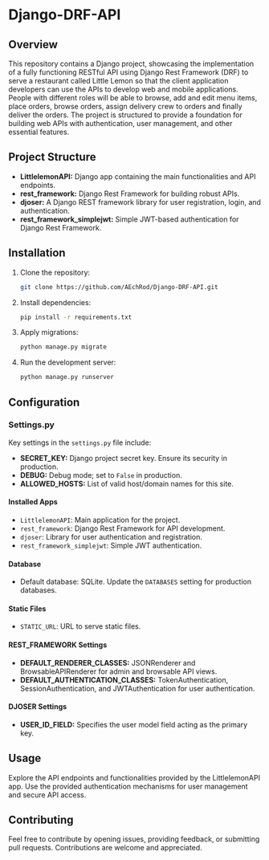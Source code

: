 # Django-DRF-API

## Overview

This repository contains a Django project, showcasing the implementation of a fully functioning RESTful API using Django Rest Framework (DRF) to serve a restaurant called Little Lemon 
so that the client application developers can use the APIs to develop web and mobile applications. People with different roles will be able to browse, add and edit menu items, place orders, browse orders, assign delivery crew to orders and finally deliver the orders. 
The project is structured to provide a foundation for building web APIs with authentication, user management, and other essential features.

## Project Structure

- **LittlelemonAPI:** Django app containing the main functionalities and API endpoints.
- **rest_framework:** Django Rest Framework for building robust APIs.
- **djoser:** A Django REST framework library for user registration, login, and authentication.
- **rest_framework_simplejwt:** Simple JWT-based authentication for Django Rest Framework.

## Installation

1. Clone the repository:

    ```bash
    git clone https://github.com/AEchRod/Django-DRF-API.git
    ```

2. Install dependencies:

    ```bash
    pip install -r requirements.txt
    ```

3. Apply migrations:

    ```bash
    python manage.py migrate
    ```

4. Run the development server:

    ```bash
    python manage.py runserver
    ```

## Configuration

### Settings.py

Key settings in the `settings.py` file include:

- **SECRET_KEY:** Django project secret key. Ensure its security in production.
- **DEBUG:** Debug mode; set to `False` in production.
- **ALLOWED_HOSTS:** List of valid host/domain names for this site.

#### Installed Apps

- `LittlelemonAPI`: Main application for the project.
- `rest_framework`: Django Rest Framework for API development.
- `djoser`: Library for user authentication and registration.
- `rest_framework_simplejwt`: Simple JWT authentication.

#### Database

- Default database: SQLite. Update the `DATABASES` setting for production databases.

#### Static Files

- `STATIC_URL`: URL to serve static files.

#### REST_FRAMEWORK Settings

- **DEFAULT_RENDERER_CLASSES:** JSONRenderer and BrowsableAPIRenderer for admin and browsable API views.
- **DEFAULT_AUTHENTICATION_CLASSES:** TokenAuthentication, SessionAuthentication, and JWTAuthentication for user authentication.

#### DJOSER Settings

- **USER_ID_FIELD:** Specifies the user model field acting as the primary key.

## Usage

Explore the API endpoints and functionalities provided by the LittlelemonAPI app. Use the provided authentication mechanisms for user management and secure API access.

## Contributing

Feel free to contribute by opening issues, providing feedback, or submitting pull requests. Contributions are welcome and appreciated.
